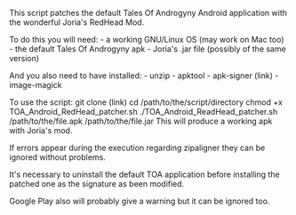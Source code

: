 This script patches the default Tales Of Androgyny Android application with the wonderful Joria's RedHead Mod.

To do this you will need:
	- a working GNU/Linux OS (may work on Mac too)
	- the default Tales Of Androgyny apk
	- Joria's .jar file (possibly of the same version)

And you also need to have installed:
	- unzip
	- apktool
	- apk-signer (link)
	- image-magick

To use the script:
git clone (link)
cd /path/to/the/script/directory
chmod +x TOA_Android_RedHead_patcher.sh
./TOA_Android_ReadHead_patcher.sh /path/to/the/file.apk /path/to/the/file.jar
This will produce a working apk with Joria's mod.

If errors appear during the execution regarding zipaligner they can be ignored without problems.

It's necessary to uninstall the default TOA application before installing the patched one as the signature as been modified.

Google Play also will probably give a warning but it can be ignored too.



